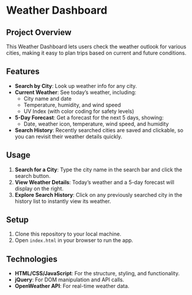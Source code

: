 # Weather Dashboard

## Project Overview
This Weather Dashboard lets users check the weather outlook for various cities, making it easy to plan trips based on current and future conditions. 

## Features
- **Search by City**: Look up weather info for any city.
- **Current Weather**: See today’s weather, including:
  - City name and date
  - Temperature, humidity, and wind speed
  - UV Index (with color coding for safety levels)
- **5-Day Forecast**: Get a forecast for the next 5 days, showing:
  - Date, weather icon, temperature, wind speed, and humidity
- **Search History**: Recently searched cities are saved and clickable, so you can revisit their weather details quickly.

## Usage
1. **Search for a City**: Type the city name in the search bar and click the search button. 
2. **View Weather Details**: Today’s weather and a 5-day forecast will display on the right.
3. **Explore Search History**: Click on any previously searched city in the history list to instantly view its weather.

## Setup
1. Clone this repository to your local machine.
2. Open `index.html` in your browser to run the app.

## Technologies
- **HTML/CSS/JavaScript**: For the structure, styling, and functionality.
- **jQuery**: For DOM manipulation and API calls.
- **OpenWeather API**: For real-time weather data.

